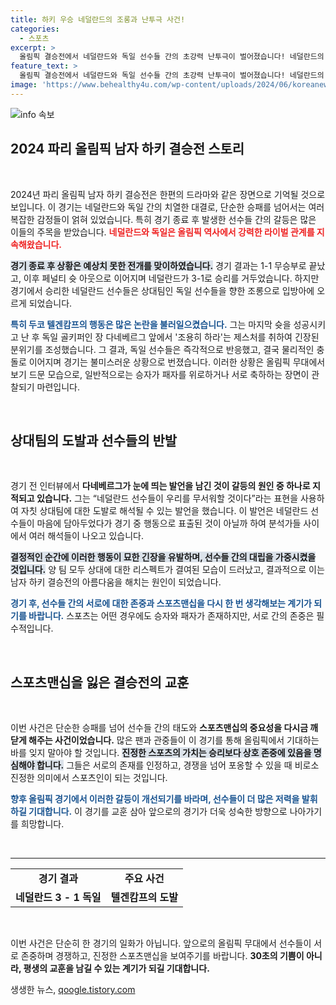 ```yaml
---
title: 하키 우승 네덜란드의 조롱과 난투극 사건!
categories:
  - 스포츠
excerpt: >
  올림픽 결승전에서 네덜란드와 독일 선수들 간의 초강력 난투극이 벌어졌습니다! 네덜란드의 텔겐캄프가 상대를 조롱하며 물리적 충돌로 이어진 이 사건, 그 배경은? 클릭해서 자세히 알아보세요!
feature_text: >
  올림픽 결승전에서 네덜란드와 독일 선수들 간의 초강력 난투극이 벌어졌습니다! 네덜란드의 텔겐캄프가 상대를 조롱하며 물리적 충돌로 이어진 이 사건, 그 배경은? 클릭해서 자세히 알아보세요!
image: 'https://www.behealthy4u.com/wp-content/uploads/2024/06/koreanews.jpg'
---
```


<p><img src="https://www.behealthy4u.com/wp-content/uploads/2024/06/koreanews.jpg" alt="info 속보" /></p>

<h2 data-ke-size="size26">2024 파리 올림픽 남자 하키 결승전 스토리</h2>

<p data-ke-size="size16">&nbsp;</p>

<p>2024년 파리 올림픽 남자 하키 결승전은 한편의 드라마와 같은 장면으로 기억될 것으로 보입니다. 이 경기는 네덜란드와 독일 간의 치열한 대결로, 단순한 승패를 넘어서는 여러 복잡한 감정들이 얽혀 있었습니다. 특히 경기 종료 후 발생한 선수들 간의 갈등은 많은 이들의 주목을 받았습니다. <b><span style="color: #ee2323;">네덜란드와 독일은 올림픽 역사에서 강력한 라이벌 관계를 지속해왔습니다.</span></b> </p>

<p><b><span style="background-color: #21538527;">경기 종료 후 상황은 예상치 못한 전개를 맞이하였습니다.</span></b> 경기 결과는 1-1 무승부로 끝났고, 이후 페널티 슛 아웃으로 이어지며 네덜란드가 3-1로 승리를 거두었습니다. 하지만 경기에서 승리한 네덜란드 선수들은 상대팀인 독일 선수들을 향한 조롱으로 입방아에 오르게 되었습니다. </p>

<p><b><span style="color: #1a5490;">특히 두코 텔겐캄프의 행동은 많은 논란을 불러일으켰습니다.</span></b> 그는 마지막 슛을 성공시키고 난 후 독일 골키퍼인 장 다네베르그 앞에서 '조용히 하라'는 제스처를 취하여 긴장된 분위기를 조성했습니다. 그 결과, 독일 선수들은 즉각적으로 반응했고, 결국 물리적인 충돌로 이어지며 경기는 불미스러운 상황으로 번졌습니다. 이러한 상황은 올림픽 무대에서 보기 드문 모습으로, 일반적으로는 승자가 패자를 위로하거나 서로 축하하는 장면이 관찰되기 마련입니다.</p>

<p data-ke-size="size16">&nbsp;</p>

<h2 data-ke-size="size26">상대팀의 도발과 선수들의 반발</h2>

<p data-ke-size="size16">&nbsp;</p>

<p>경기 전 인터뷰에서 <b><span style="ee2323;">다네베르그가 눈에 띄는 발언을 남긴 것이 갈등의 원인 중 하나로 지적되고 있습니다.</span></b> 그는 “네덜란드 선수들이 우리를 무서워할 것이다”라는 표현을 사용하여 자칫 상대팀에 대한 도발로 해석될 수 있는 발언을 했습니다. 이 발언은 네덜란드 선수들이 마음에 담아두었다가 경기 중 행동으로 표출된 것이 아닐까 하여 분석가들 사이에서 여러 해석들이 나오고 있습니다.</p>

<p><b><span style="background-color: #21538527;">결정적인 순간에 이러한 행동이 묘한 긴장을 유발하며, 선수들 간의 대립을 가중시켰을 것입니다.</span></b> 양 팀 모두 상대에 대한 리스펙트가 결여된 모습이 드러났고, 결과적으로 이는 남자 하키 결승전의 아름다움을 해치는 원인이 되었습니다. </p>

<p><b><span style="color: #1a5490;">경기 후, 선수들 간의 서로에 대한 존중과 스포츠맨십을 다시 한 번 생각해보는 계기가 되기를 바랍니다.</span></b> 스포츠는 어떤 경우에도 승자와 패자가 존재하지만, 서로 간의 존중은 필수적입니다.</p>

<p data-ke-size="size16">&nbsp;</p>

<h2 data-ke-size="size26">스포츠맨십을 잃은 결승전의 교훈</h2>

<p data-ke-size="size16">&nbsp;</p>

<p>이번 사건은 단순한 승패를 넘어 선수들 간의 태도와 <b><span style="ee2323;">스포츠맨십의 중요성을 다시금 깨닫게 해주는 사건이었습니다.</span></b> 많은 팬과 관중들이 이 경기를 통해 올림픽에서 기대하는 바를 잊지 말아야 할 것입니다. <b><span style="background-color: #21538527;">진정한 스포츠의 가치는 승리보다 상호 존중에 있음을 명심해야 합니다.</span></b> 그들은 서로의 존재를 인정하고, 경쟁을 넘어 포옹할 수 있을 때 비로소 진정한 의미에서 스포츠인이 되는 것입니다.</p>

<p><b><span style="color: #1a5490;">향후 올림픽 경기에서 이러한 갈등이 개선되기를 바라며, 선수들이 더 많은 저력을 발휘하길 기대합니다.</span></b> 이 경기를 교훈 삼아 앞으로의 경기가 더욱 성숙한 방향으로 나아가기를 희망합니다.</p>

<p data-ke-size="size16">&nbsp;</p>

<hr>

<table style="width: 100%; border-collapse: collapse;">
  <tr>
    <td style="text-align: center; height: 17px;"><b>경기 결과</b></td>
    <td style="text-align: center; height: 17px;"><b>주요 사건</b></td>
  </tr>
  <tr>
    <td style="text-align: center; height: 17px;"><b>네덜란드 3 - 1 독일</b></td>
    <td style="text-align: center; height: 17px;"><b>텔겐캄프의 도발</b></td>
  </tr>
</table>

<p data-ke-size="size16">&nbsp;</p>

<p>이번 사건은 단순히 한 경기의 일화가 아닙니다. 앞으로의 올림픽 무대에서 선수들이 서로 존중하며 경쟁하고, 진정한 스포츠맨십을 보여주기를 바랍니다. <b><span style="ee2323;">30초의 기쁨이 아니라, 평생의 교훈을 남길 수 있는 계기가 되길 기대합니다.</span></b></p>
생생한 뉴스, <a href="https://qoogle.tistory.com" rel="dofollow">qoogle.tistory.com</a>



